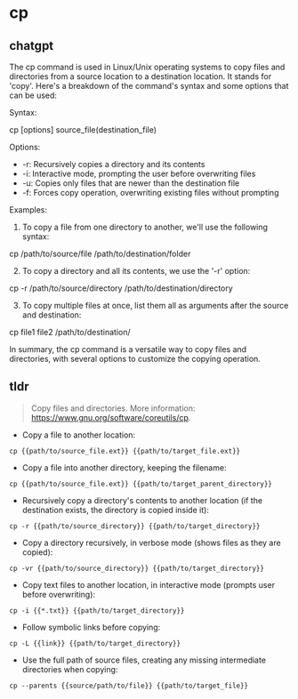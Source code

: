 # cp 
## chatgpt 
The cp command is used in Linux/Unix operating systems to copy files and directories from a source location to a destination location. It stands for 'copy'. Here's a breakdown of the command's syntax and some options that can be used:

Syntax: 

cp [options] source_file(destination_file)

Options:

- -r: Recursively copies a directory and its contents
- -i: Interactive mode, prompting the user before overwriting files
- -u: Copies only files that are newer than the destination file
- -f: Forces copy operation, overwriting existing files without prompting

Examples:

1. To copy a file from one directory to another, we'll use the following syntax: 

cp /path/to/source/file /path/to/destination/folder

2. To copy a directory and all its contents, we use the '-r' option:

cp -r /path/to/source/directory /path/to/destination/directory

3. To copy multiple files at once, list them all as arguments after the source and destination:

cp file1 file2 /path/to/destination/

In summary, the cp command is a versatile way to copy files and directories, with several options to customize the copying operation. 

## tldr 
 
> Copy files and directories.
> More information: <https://www.gnu.org/software/coreutils/cp>.

- Copy a file to another location:

`cp {{path/to/source_file.ext}} {{path/to/target_file.ext}}`

- Copy a file into another directory, keeping the filename:

`cp {{path/to/source_file.ext}} {{path/to/target_parent_directory}}`

- Recursively copy a directory's contents to another location (if the destination exists, the directory is copied inside it):

`cp -r {{path/to/source_directory}} {{path/to/target_directory}}`

- Copy a directory recursively, in verbose mode (shows files as they are copied):

`cp -vr {{path/to/source_directory}} {{path/to/target_directory}}`

- Copy text files to another location, in interactive mode (prompts user before overwriting):

`cp -i {{*.txt}} {{path/to/target_directory}}`

- Follow symbolic links before copying:

`cp -L {{link}} {{path/to/target_directory}}`

- Use the full path of source files, creating any missing intermediate directories when copying:

`cp --parents {{source/path/to/file}} {{path/to/target_file}}`
